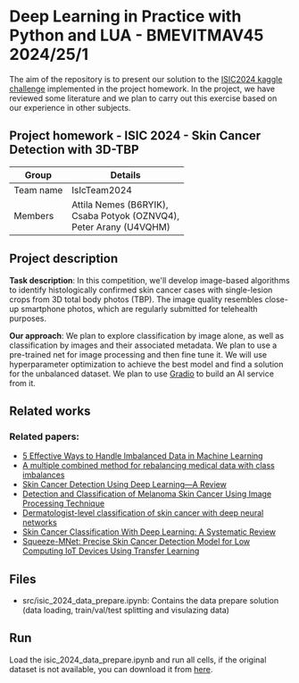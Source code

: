 # Deep Learning in Practice with Python and LUA - BMEVITMAV45 2024/25/1

The aim of the repository is to present our solution to the [ISIC2024 kaggle challenge](https://www.kaggle.com/competitions/isic-2024-challenge) implemented in the project homework. In the project, we have reviewed some literature and we plan to carry out this exercise based on our experience in other subjects.

## Project homework - ISIC 2024 - Skin Cancer Detection with 3D-TBP

| Group     | Details                                      |
| --------- | -------------------------------------------- |
| Team name | IsIcTeam2024                                 |
| Members   | Attila Nemes (B6RYIK),</br> Csaba Potyok (OZNVQ4),</br> Peter Arany (U4VQHM) |

## Project description

**Task description**: In this competition, we'll develop image-based algorithms to identify histologically confirmed skin cancer cases with single-lesion crops from 3D total body photos (TBP). The image quality resembles close-up smartphone photos, which are regularly submitted for telehealth purposes.

**Our approach**: We plan to explore classification by image alone, as well as classification by images and their associated metadata. We plan to use a pre-trained net for image processing and then fine tune it. We will use hyperparameter optimization to achieve the best model and find a solution for the unbalanced dataset. We plan to use [Gradio](https://www.gradio.app/) to build an AI service from it.

## Related works

### Related papers:

- [5 Effective Ways to Handle Imbalanced Data in Machine Learning](https://machinelearningmastery.com/5-effective-ways-to-handle-imbalanced-data-in-machine-learning/)
- [A multiple combined method for rebalancing medical data with class imbalances](https://doi.org/10.1016/j.compbiomed.2021.104527)
- [Skin Cancer Detection Using Deep Learning—A Review](https://pmc.ncbi.nlm.nih.gov/articles/PMC10252190/)
- [Detection and Classification of Melanoma Skin Cancer Using Image Processing Technique](https://pmc.ncbi.nlm.nih.gov/articles/PMC10649387/)
- [Dermatologist-level classification of skin cancer with deep neural networks](https://www.nature.com/articles/nature21056)
- [Skin Cancer Classification With Deep Learning: A Systematic Review](https://pmc.ncbi.nlm.nih.gov/articles/PMC9327733/)
- [Squeeze-MNet: Precise Skin Cancer Detection Model for Low Computing IoT Devices Using Transfer Learning](https://www.mdpi.com/2072-6694/15/1/12)

## Files
- src/isic_2024_data_prepare.ipynb: Contains the data prepare solution (data loading, train/val/test splitting and visulazing data)

## Run
Load the isic_2024_data_prepare.ipynb and run all cells, if the original dataset is not available, you can download it from [here](https://drive.google.com/file/d/11RQvjL61Ss2w2R1kKWHa2vdaJLdIGup6/view?usp=drive_link).
